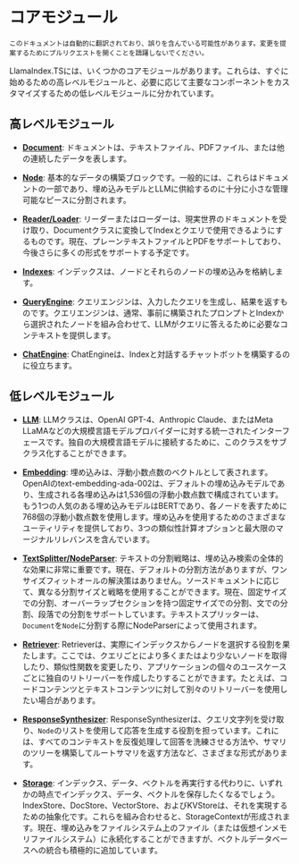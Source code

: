 # コアモジュール

`このドキュメントは自動的に翻訳されており、誤りを含んでいる可能性があります。変更を提案するためにプルリクエストを開くことを躊躇しないでください。`

LlamaIndex.TSには、いくつかのコアモジュールがあります。これらは、すぐに始めるための高レベルモジュールと、必要に応じて主要なコンポーネントをカスタマイズするための低レベルモジュールに分かれています。

## 高レベルモジュール

- [**Document**](./high_level/documents_and_nodes.md): ドキュメントは、テキストファイル、PDFファイル、または他の連続したデータを表します。

- [**Node**](./high_level/documents_and_nodes.md): 基本的なデータの構築ブロックです。一般的には、これらはドキュメントの一部であり、埋め込みモデルとLLMに供給するのに十分に小さな管理可能なピースに分割されます。

- [**Reader/Loader**](./high_level/data_loader.md): リーダーまたはローダーは、現実世界のドキュメントを受け取り、Documentクラスに変換してIndexとクエリで使用できるようにするものです。現在、プレーンテキストファイルとPDFをサポートしており、今後さらに多くの形式をサポートする予定です。

- [**Indexes**](./high_level/data_index.md): インデックスは、ノードとそれらのノードの埋め込みを格納します。

- [**QueryEngine**](./high_level/query_engine.md): クエリエンジンは、入力したクエリを生成し、結果を返すものです。クエリエンジンは、通常、事前に構築されたプロンプトとIndexから選択されたノードを組み合わせて、LLMがクエリに答えるために必要なコンテキストを提供します。

- [**ChatEngine**](./high_level/chat_engine.md): ChatEngineは、Indexと対話するチャットボットを構築するのに役立ちます。

## 低レベルモジュール

- [**LLM**](./low_level/llm.md): LLMクラスは、OpenAI GPT-4、Anthropic Claude、またはMeta LLaMAなどの大規模言語モデルプロバイダーに対する統一されたインターフェースです。独自の大規模言語モデルに接続するために、このクラスをサブクラス化することができます。

- [**Embedding**](./low_level/embedding.md): 埋め込みは、浮動小数点数のベクトルとして表されます。OpenAIのtext-embedding-ada-002は、デフォルトの埋め込みモデルであり、生成される各埋め込みは1,536個の浮動小数点数で構成されています。もう1つの人気のある埋め込みモデルはBERTであり、各ノードを表すために768個の浮動小数点数を使用します。埋め込みを使用するためのさまざまなユーティリティを提供しており、3つの類似性計算オプションと最大限のマージナルリレバンスを含んでいます。

- [**TextSplitter/NodeParser**](./low_level/node_parser.md): テキストの分割戦略は、埋め込み検索の全体的な効果に非常に重要です。現在、デフォルトの分割方法がありますが、ワンサイズフィットオールの解決策はありません。ソースドキュメントに応じて、異なる分割サイズと戦略を使用することができます。現在、固定サイズでの分割、オーバーラップセクションを持つ固定サイズでの分割、文での分割、段落での分割をサポートしています。テキストスプリッターは、`Document`を`Node`に分割する際にNodeParserによって使用されます。

- [**Retriever**](./low_level/retriever.md): Retrieverは、実際にインデックスからノードを選択する役割を果たします。ここでは、クエリごとにより多くまたはより少ないノードを取得したり、類似性関数を変更したり、アプリケーションの個々のユースケースごとに独自のリトリーバーを作成したりすることができます。たとえば、コードコンテンツとテキストコンテンツに対して別々のリトリーバーを使用したい場合があります。

- [**ResponseSynthesizer**](./low_level/response_synthesizer.md): ResponseSynthesizerは、クエリ文字列を受け取り、`Node`のリストを使用して応答を生成する役割を担っています。これには、すべてのコンテキストを反復処理して回答を洗練させる方法や、サマリのツリーを構築してルートサマリを返す方法など、さまざまな形式があります。

- [**Storage**](./low_level/storage.md): インデックス、データ、ベクトルを再実行する代わりに、いずれかの時点でインデックス、データ、ベクトルを保存したくなるでしょう。IndexStore、DocStore、VectorStore、およびKVStoreは、それを実現するための抽象化です。これらを組み合わせると、StorageContextが形成されます。現在、埋め込みをファイルシステム上のファイル（または仮想インメモリファイルシステム）に永続化することができますが、ベクトルデータベースへの統合も積極的に追加しています。
